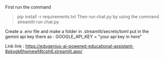 First run the command
>pip install -r requirements.txt
Then run chat.py by using the command
>streamlit run chat.py

Create a .env file and make a folder in .streamlit/secrets/toml put in the gemini api key there as :
GOOGLE_API_KEY = "your api key in here"

Link link : https://edugenius-ai-powered-educational-assistant-8pksgk6hpmewf4tcph6.streamlit.app/
